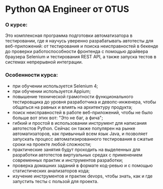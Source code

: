 # Python QA Engineer от OTUS

### О курсе:

Это комплексная программа подготовки автоматизатора в тестировании, где я научусь уверенно разрабатывать автотесты для веб-приложений: от тестирования и поиска неисправностей в бекенде до проверки работоспособности фронтенда с помощью драйвера браузера Selenium и тестирования REST API, а также запуска тестов в системах непрерывной интеграции.

### Особенности курса:

* при обучении используется Selenium 4;
* при обучении используется Appium;
* повышение технической грамотности функционального тестировщика до уровня разработчика и девопс-инженера, чтобы общаться на равных и влиять на архитектуру продукта;
* поиск неисправностей в работе веб-приложений, чтобы не было больше вот этих вот: "Это не баг, а фича";
* гибкий и простой в использовании инструмент для написания автотестов Python. Сейчас он также популярен на рынке автоматизаторов, как привычный всем язык Java, и позволяет запускать процесс автоматизированного тестирования в сжатые сроки на проекте любой сложности;
* практические занятия будут проходить на выделенных для разработки автотестов виртуальных средах с применением современных практик и инструментов разработки;
* проверка домашних заданий в формате код-ревью и с помощью статистических анализаторов кода;
* изучение инструментов и практик devops, чтобы знать, как и где запустить тесты с пользой для проекта.
